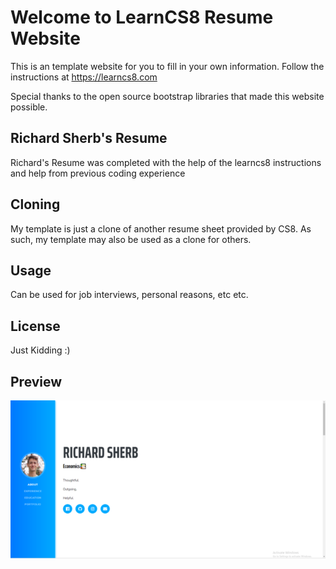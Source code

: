 
# Welcome to LearnCS8 Resume Website

This is an template website for you to fill in your own information. Follow the instructions at https://learncs8.com

Special thanks to the open source bootstrap libraries that made this website possible. 

## Richard Sherb's Resume

Richard's Resume was completed with the help of the learncs8 instructions and help from previous coding experience

## Cloning

My template is just a clone of another resume sheet provided by CS8. As such, my template may also be used as a clone for others.

## Usage

Can be used for job interviews, personal reasons, etc etc.

## License

Just Kidding :)

## Preview

![Here's a little preview of this template](img/markd.png)